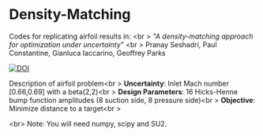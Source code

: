 # Density-Matching
Codes for replicating airfoil results in: <br \>
*"A density-matching approach for optimization under uncertainty"* <br \>
Pranay Seshadri, Paul Constantine, Gianluca Iaccarino, Geoffrey Parks

[![DOI](https://zenodo.org/badge/19437/psesh/density-matching.svg)](https://zenodo.org/badge/latestdoi/19437/psesh/density-matching)

Description of airfoil problem<br \>
**Uncertainty**: Inlet Mach number [0.66,0.69] with a beta(2,2)<br \>
**Design Parameters**: 16 Hicks-Henne bump function amplitudes (8 suction side, 8 pressure side)<br \>
**Objective**: Minimize distance to a target<br \>

<br\>
Note: You will need numpy, scipy and SU2. 

